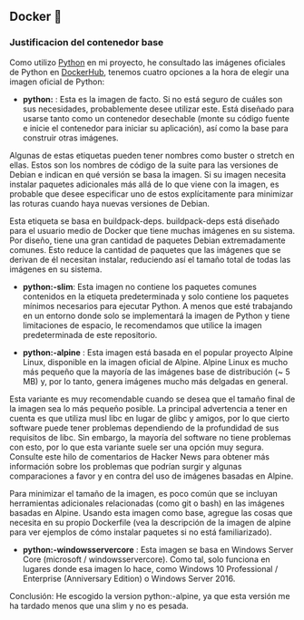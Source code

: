 ## Docker :whale2:

### Justificacion del contenedor base
Como utilizo [Python]((https://www.python.org/)) en mi proyecto, he consultado las imágenes oficiales de Python en [DockerHub](https://hub.docker.com/_/python), tenemos cuatro opciones a la hora de elegir una imagen oficial de Python:

+ **python:<version>** : Esta es la imagen de facto. Si no está seguro de cuáles son sus necesidades, probablemente desee utilizar este. Está diseñado para usarse tanto como un contenedor desechable (monte su código fuente e inicie el contenedor para iniciar su aplicación), así como la base para construir otras imágenes.

Algunas de estas etiquetas pueden tener nombres como buster o stretch en ellas. Estos son los nombres de código de la suite para las versiones de Debian e indican en qué versión se basa la imagen. Si su imagen necesita instalar paquetes adicionales más allá de lo que viene con la imagen, es probable que desee especificar uno de estos explícitamente para minimizar las roturas cuando haya nuevas versiones de Debian.

Esta etiqueta se basa en buildpack-deps. buildpack-deps está diseñado para el usuario medio de Docker que tiene muchas imágenes en su sistema. Por diseño, tiene una gran cantidad de paquetes Debian extremadamente comunes. Esto reduce la cantidad de paquetes que las imágenes que se derivan de él necesitan instalar, reduciendo así el tamaño total de todas las imágenes en su sistema.

+ **python:<version>-slim**: Esta imagen no contiene los paquetes comunes contenidos en la etiqueta predeterminada y solo contiene los paquetes mínimos necesarios para ejecutar Python. A menos que esté trabajando en un entorno donde solo se implementará la imagen de Python y tiene limitaciones de espacio, le recomendamos que utilice la imagen predeterminada de este repositorio.

+ **python:<version>-alpine** : Esta imagen está basada en el popular proyecto Alpine Linux, disponible en la imagen oficial de Alpine. Alpine Linux es mucho más pequeño que la mayoría de las imágenes base de distribución (~ 5 MB) y, por lo tanto, genera imágenes mucho más delgadas en general.

Esta variante es muy recomendable cuando se desea que el tamaño final de la imagen sea lo más pequeño posible. La principal advertencia a tener en cuenta es que utiliza musl libc en lugar de glibc y amigos, por lo que cierto software puede tener problemas dependiendo de la profundidad de sus requisitos de libc. Sin embargo, la mayoría del software no tiene problemas con esto, por lo que esta variante suele ser una opción muy segura. Consulte este hilo de comentarios de Hacker News para obtener más información sobre los problemas que podrían surgir y algunas comparaciones a favor y en contra del uso de imágenes basadas en Alpine.

Para minimizar el tamaño de la imagen, es poco común que se incluyan herramientas adicionales relacionadas (como git o bash) en las imágenes basadas en Alpine. Usando esta imagen como base, agregue las cosas que necesita en su propio Dockerfile (vea la descripción de la imagen de alpine para ver ejemplos de cómo instalar paquetes si no está familiarizado).

+ **python:<version>-windowsservercore** : Esta imagen se basa en Windows Server Core (microsoft / windowsservercore). Como tal, solo funciona en lugares donde esa imagen lo hace, como Windows 10 Professional / Enterprise (Anniversary Edition) o Windows Server 2016.


Conclusión: He escogido la version python:<version>-alpine, ya que esta versión me ha tardado menos que una slim y no es pesada. 

